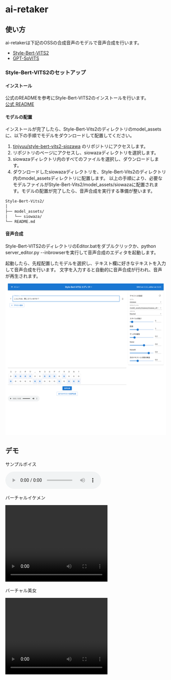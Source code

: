 # ai-retaker

## 使い方
ai-retakerは下記のOSSの合成音声のモデルで音声合成を行います。

- [Style-Bert-VITS2](https://github.com/litagin02/Style-Bert-VITS2)
- [GPT-SoVITS](https://github.com/RVC-Boss/GPT-SoVITS)


### Style-Bert-VITS2のセットアップ

#### インストール
公式のREADMEを参考にStyle-Bert-VITS2のインストールを行います。  
[公式 README](https://github.com/litagin02/Style-Bert-VITS2)

#### モデルの配置
インストールが完了したら、Style-Bert-Vits2のディレクトリのmodel_assetsに、以下の手順でモデルをダウンロードして配置してください。
1. [tinjyuu/style-bert-vits2-siozawa](https://huggingface.co/tinjyuu/style-bert-vits2-siozawa/tree/main) のリポジトリにアクセスします。
2. リポジトリのページにアクセスし、siowazaディレクトリを選択します。
3. siowazaディレクトリ内のすべてのファイルを選択し、ダウンロードします。
4. ダウンロードしたsiowazaディレクトリを、Style-Bert-Vits2のディレクトリ内のmodel_assetsディレクトリに配置します。
以上の手順により、必要なモデルファイルがStyle-Bert-Vits2/model_assets/siowazaに配置されます。モデルの配置が完了したら、音声合成を実行する準備が整います。

```
Style-Bert-Vits2/
│
├── model_assets/
│   └── siowaza/
└── README.md
```

#### 音声合成
Style-Bert-VITS2のディレクトリのEditor.batをダブルクリックか、python server_editor.py --inbrowserを実行して音声合成のエディタを起動します。

起動したら、先程配置したモデルを選択し、テキスト欄に好きなテキストを入力して音声合成を行います。
文字を入力すると自動的に音声合成が行われ、音声が再生されます。

![Editor](images/sbv_editor.png)


## デモ

サンプルボイス

<audio controls>
  <source src="voice/45745a58-67a0-456b-8ab1-1d3b02ce0a0e.wav" type="audio/wav">
  お使いのブラウザはオーディオタグをサポートしていません。
</audio>



バーチャルイケメン

<video width="320" height="240" controls>
  <source src="movies/demo1.mp4" type="video/mp4">
  お使いのブラウザはビデオタグをサポートしていません。
</video>

バーチャル美女

<video width="320" height="240" controls>
  <source src="movies/demo2.mp4" type="video/mp4">
  お使いのブラウザはビデオタグをサポートしていません。
</video>
